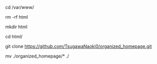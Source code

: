 cd /var/www/

rm -rf html

mkdir html

cd html/

git clone https://github.com/TsugawaNaoki0/organized_homepage.git

mv ./organized_homepage/* ./
